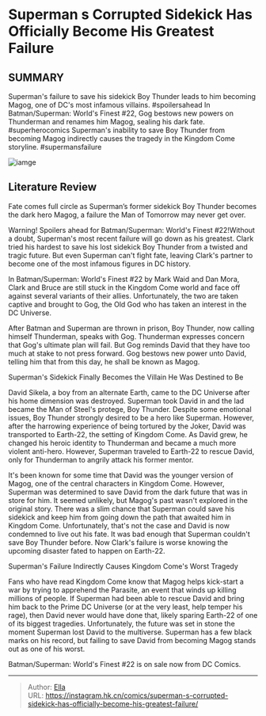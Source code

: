 # Superman s Corrupted Sidekick Has Officially Become His Greatest Failure


## SUMMARY 



  Superman&#39;s failure to save his sidekick Boy Thunder leads to him becoming Magog, one of DC&#39;s most infamous villains. #spoilersahead   In Batman/Superman: World&#39;s Finest #22, Gog bestows new powers on Thunderman and renames him Magog, sealing his dark fate. #superherocomics   Superman&#39;s inability to save Boy Thunder from becoming Magog indirectly causes the tragedy in the Kingdom Come storyline. #supermansfailure  

![iamge](https://static1.srcdn.com/wordpress/wp-content/uploads/2023/12/superman-boy-thunder-and-magog-dc.jpg)

## Literature Review

Fate comes full circle as Superman’s former sidekick Boy Thunder becomes the dark hero Magog, a failure the Man of Tomorrow may never get over.




Warning! Spoilers ahead for Batman/Superman: World&#39;s Finest #22!Without a doubt, Superman&#39;s most recent failure will go down as his greatest. Clark tried his hardest to save his lost sidekick Boy Thunder from a twisted and tragic future. But even Superman can&#39;t fight fate, leaving Clark&#39;s partner to become one of the most infamous figures in DC history.




In Batman/Superman: World&#39;s Finest #22 by Mark Waid and Dan Mora, Clark and Bruce are still stuck in the Kingdom Come world and face off against several variants of their allies. Unfortunately, the two are taken captive and brought to Gog, the Old God who has taken an interest in the DC Universe.

          

After Batman and Superman are thrown in prison, Boy Thunder, now calling himself Thunderman, speaks with Gog. Thunderman expresses concern that Gog&#39;s ultimate plan will fail. But Gog reminds David that they have too much at stake to not press forward. Gog bestows new power unto David, telling him that from this day, he shall be known as Magog.


 Superman&#39;s Sidekick Finally Becomes the Villain He Was Destined to Be 
          




David Sikela, a boy from an alternate Earth, came to the DC Universe after his home dimension was destroyed. Superman took David in and the lad became the Man of Steel&#39;s protege, Boy Thunder. Despite some emotional issues, Boy Thunder strongly desired to be a hero like Superman. However, after the harrowing experience of being tortured by the Joker, David was transported to Earth-22, the setting of Kingdom Come. As David grew, he changed his heroic identity to Thunderman and became a much more violent anti-hero. However, Superman traveled to Earth-22 to rescue David, only for Thunderman to angrily attack his former mentor.

It&#39;s been known for some time that David was the younger version of Magog, one of the central characters in Kingdom Come. However, Superman was determined to save David from the dark future that was in store for him. It seemed unlikely, but Magog&#39;s past wasn&#39;t explored in the original story. There was a slim chance that Superman could save his sidekick and keep him from going down the path that awaited him in Kingdom Come. Unfortunately, that&#39;s not the case and David is now condemned to live out his fate. It was bad enough that Superman couldn&#39;t save Boy Thunder before. Now Clark&#39;s failure is worse knowing the upcoming disaster fated to happen on Earth-22.






 Superman&#39;s Failure Indirectly Causes Kingdom Come&#39;s Worst Tragedy 
          

Fans who have read Kingdom Come know that Magog helps kick-start a war by trying to apprehend the Parasite, an event that winds up killing millions of people. If Superman had been able to rescue David and bring him back to the Prime DC Universe (or at the very least, help temper his rage), then David never would have done that, likely sparing Earth-22 of one of its biggest tragedies. Unfortunately, the future was set in stone the moment Superman lost David to the multiverse. Superman has a few black marks on his record, but failing to save David from becoming Magog stands out as one of his worst.

Batman/Superman: World&#39;s Finest #22 is on sale now from DC Comics.



---

> Author: [Ella](https://instagram.hk.cn/)  
> URL: https://instagram.hk.cn/comics/superman-s-corrupted-sidekick-has-officially-become-his-greatest-failure/  

